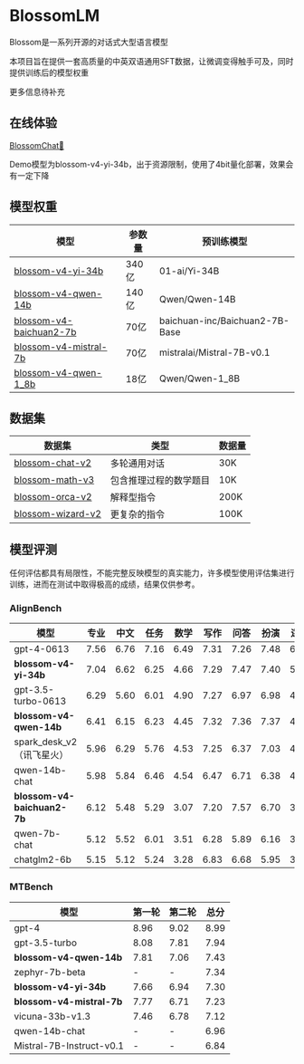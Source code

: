 # BlossomLM

Blossom是一系列开源的对话式大型语言模型

本项目旨在提供一套高质量的中英双语通用SFT数据，让微调变得触手可及，同时提供训练后的模型权重

更多信息待补充

## 在线体验

[BlossomChat🚀](https://blossom-chat.com/)

Demo模型为blossom-v4-yi-34b，出于资源限制，使用了4bit量化部署，效果会有一定下降

## 模型权重

| 模型                      | 参数量  | 预训练模型                          |
|-------------------------|------|--------------------------------|
| [blossom-v4-yi-34b](https://huggingface.co/Azure99/blossom-v4-yi-34b)       | 340亿 | 01-ai/Yi-34B                   |
| [blossom-v4-qwen-14b](https://huggingface.co/Azure99/blossom-v4-qwen-14b)     | 140亿 | Qwen/Qwen-14B                  |
| [blossom-v4-baichuan2-7b](https://huggingface.co/Azure99/blossom-v4-baichuan2-7b) | 70亿  | baichuan-inc/Baichuan2-7B-Base |
| [blossom-v4-mistral-7b](https://huggingface.co/Azure99/blossom-v4-mistral-7b)   | 70亿  | mistralai/Mistral-7B-v0.1      |
| [blossom-v4-qwen-1_8b](https://huggingface.co/Azure99/blossom-v4-qwen-1_8b)    | 18亿  | Qwen/Qwen-1_8B                 |

## 数据集

| 数据集               | 类型          | 数据量  |
|-------------------|-------------|------|
| [blossom-chat-v2](https://huggingface.co/datasets/Azure99/blossom-chat-v2)   | 多轮通用对话      | 30K  |
| [blossom-math-v3](https://huggingface.co/datasets/Azure99/blossom-math-v3)   | 包含推理过程的数学题目 | 10K  |
| [blossom-orca-v2](https://huggingface.co/datasets/Azure99/blossom-orca-v2)   | 解释型指令       | 200K |
| [blossom-wizard-v2](https://huggingface.co/datasets/Azure99/blossom-wizard-v2) | 更复杂的指令      | 100K |

## 模型评测

任何评估都具有局限性，不能完整反映模型的真实能力，许多模型使用评估集进行训练，进而在测试中取得极高的成绩，结果仅供参考。

### AlignBench

| 模型                      | 专业   | 中文   | 任务   | 数学   | 写作   | 问答   | 扮演   | 逻辑   | 推理   | 语言   | 总分   |
|-------------------------|------|------|------|------|------|------|------|------|------|------|------|
| gpt-4-0613              | 7\.56 | 6\.76 | 7\.16 | 6\.49 | 7\.31 | 7\.26 | 7\.48 | 6\.33 | 6\.41 | 7\.25 | 6\.83 |
| **blossom-v4-yi-34b**       | 7\.04 | 6\.62 | 6\.25 | 4\.66 | 7\.29 | 7\.47 | 7\.40 | 5\.05 | 4\.85 | 7\.01 | 5\.93 |
| gpt-3.5-turbo-0613      | 6\.29 | 5\.60 | 6\.01 | 4\.90 | 7\.27 | 6\.97 | 6\.98 | 4\.79 | 4\.85 | 6\.52 | 5\.68 |
| **blossom-v4-qwen-14b**     | 6\.41 | 6\.15 | 6\.23 | 4\.45 | 7\.32 | 7\.36 | 7\.37 | 4\.58 | 4\.52 | 6\.81 | 5\.66 |
| spark_desk_v2（讯飞星火）     | 5\.96 | 6\.29 | 5\.76 | 4\.53 | 7\.25 | 6\.37 | 7\.03 | 4\.62 | 4\.58 | 6\.44 | 5\.51 |
| qwen-14b-chat           | 5\.98 | 5\.84 | 6\.46 | 4\.54 | 6\.47 | 6\.71 | 6\.38 | 4\.50 | 4\.52 | 6\.31 | 5\.41 |
| **blossom-v4-baichuan2-7b** | 6\.12 | 5\.48 | 5\.29 | 3\.07 | 7\.20 | 7\.57 | 6\.70 | 3\.78 | 3\.42 | 6\.39 | 4\.91 |
| qwen-7b-chat            | 5\.12 | 5\.52 | 6\.01 | 3\.51 | 6\.28 | 5\.89 | 6\.16 | 3\.80 | 3\.65 | 5\.83 | 4\.74 |
| chatglm2-6b             | 5\.15 | 5\.12 | 5\.24 | 3\.28 | 6\.83 | 6\.68 | 5\.95 | 3\.35 | 3\.31 | 5\.83 | 4\.57 |

### MTBench

| 模型                       | 第一轮  | 第二轮  | 总分   |
|--------------------------|------|------|------|
| gpt-4                    | 8\.96 | 9\.02 | 8\.99 |
| gpt-3.5-turbo            | 8\.08 | 7\.81 | 7\.94 |
| **blossom-v4-qwen-14b**      | 7\.81 | 7\.06 | 7\.43 |
| zephyr-7b-beta           | \-    | \-    | 7\.34 |
| **blossom-v4-yi-34b**        | 7\.66 | 6\.94 | 7\.30 |
| **blossom-v4-mistral-7b**    | 7\.77 | 6\.71 | 7\.23 |
| vicuna-33b-v1.3          | 7\.46 | 6\.78 | 7\.12 |
| qwen-14b-chat            | \-    | \-    | 6\.96 |
| Mistral-7B-Instruct-v0.1 | \-    | \-    | 6\.84 |
